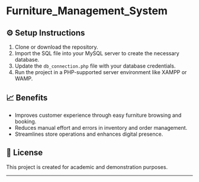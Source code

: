 # Furniture_Management_System

## ⚙️ Setup Instructions
1. Clone or download the repository.
2. Import the SQL file into your MySQL server to create the necessary database.
3. Update the `db_connection.php` file with your database credentials.
4. Run the project in a PHP-supported server environment like XAMPP or WAMP.

## 📈 Benefits
- Improves customer experience through easy furniture browsing and booking.
- Reduces manual effort and errors in inventory and order management.
- Streamlines store operations and enhances digital presence.

## 📃 License
This project is created for academic and demonstration purposes.

---

